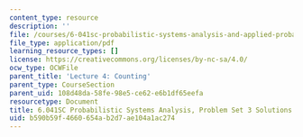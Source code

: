 ```yaml
---
content_type: resource
description: ''
file: /courses/6-041sc-probabilistic-systems-analysis-and-applied-probability-fall-2013/b590b59f4660654ab2d7ae104a1ac274_MIT6_041SCF13_assn03_sol.pdf
file_type: application/pdf
learning_resource_types: []
license: https://creativecommons.org/licenses/by-nc-sa/4.0/
ocw_type: OCWFile
parent_title: 'Lecture 4: Counting'
parent_type: CourseSection
parent_uid: 108d48da-58fe-98e5-ce62-e6b1df65eefa
resourcetype: Document
title: 6.041SC Probabilistic Systems Analysis, Problem Set 3 Solutions
uid: b590b59f-4660-654a-b2d7-ae104a1ac274
---
```

